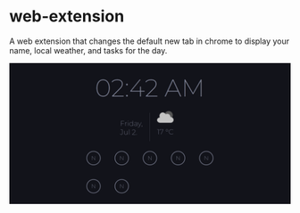 # web-extension
A web extension that changes the default new tab in chrome to display your name, local weather, and tasks for the day.


![Screenshot](public/webextension.png)
